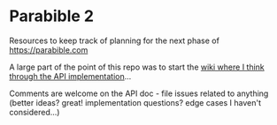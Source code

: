 # Parabible 2

Resources to keep track of planning for the next phase of <https://parabible.com>

A large part of the point of this repo was to start the [wiki where I think through the API implementation](https://github.com/parabible/parabible-2/wiki/Parabible-API-(proposal))...

Comments are welcome on the API doc - file issues related to anything (better ideas? great! implementation questions? edge cases I haven't considered...)
